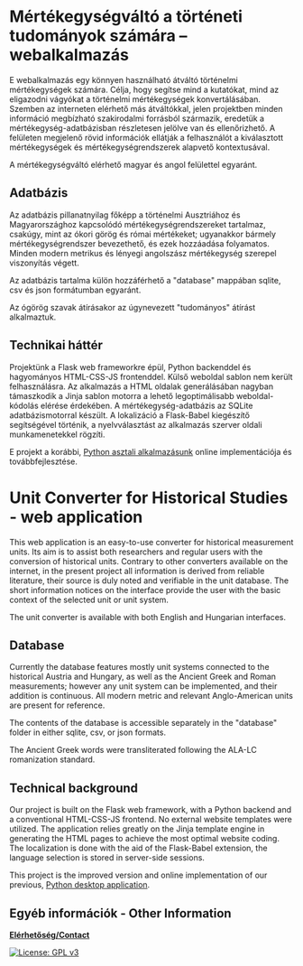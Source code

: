 # Mértékegységváltó a történeti tudományok számára – webalkalmazás

E webalkalmazás egy könnyen használható átváltó történelmi mértékegységek számára.
Célja, hogy segítse mind a kutatókat, mind az eligazodni vágyókat a történelmi
mértékegységek konvertálásában. Szemben az interneten elérhető más átváltókkal, jelen
projektben minden információ megbízható szakirodalmi forrásból származik, eredetük
a mértékegység-adatbázisban részletesen jelölve van és ellenőrizhető. A felületen
megjelenő rövid információk ellátják a felhasználót a kiválasztott mértékegységek
és mértékegységrendszerek alapvető kontextusával.

A mértékegységváltó elérhető magyar és angol felülettel egyaránt.

## Adatbázis

Az adatbázis pillanatnyilag főképp a történelmi Ausztriához és Magyarországhoz kapcsolódó
mértékegységrendszereket tartalmaz, csakúgy, mint az ókori görög és római mértékeket;
ugyanakkor bármely mértékegységrendszer bevezethető, és ezek hozzáadása folyamatos.
Minden modern metrikus és lényegi angolszász mértékegység szerepel viszonyítás végett.

Az adatbázis tartalma külön hozzáférhető a "database" mappában sqlite, csv és json formátumban egyaránt.

Az ógörög szavak átírásakor az úgynevezett "tudományos" átírást alkalmaztuk.

## Technikai háttér

Projektünk a Flask web frameworkre épül, Python backenddel és hagyományos HTML-CSS-JS
frontenddel. Külső weboldal sablon nem került felhasználásra. Az alkalmazás a HTML oldalak generálásában
nagyban támaszkodik a Jinja sablon motorra a lehető legoptimálisabb weboldal-kódolás elérése érdekében.
A mértékegység-adatbázis az SQLite adatbázismotorral készült. A lokalizáció a Flask-Babel kiegészítő
segítségével történik, a nyelvválasztást az alkalmazás szerver oldali munkamenetekkel rögzíti.

E projekt a korábbi, [Python asztali alkalmazásunk](https://github.com/OperaVaria/unit-converter) online implementációja és továbbfejlesztése.

# Unit Converter for Historical Studies - web application

This web application is an easy-to-use converter for historical measurement units. Its aim is
to assist both researchers and regular users with the conversion of historical units. Contrary to
other converters available on the internet, in the present project all information is derived from reliable
literature, their source is duly noted and verifiable in the unit database. The short information
notices on the interface provide the user with the basic context of the selected unit or unit system.

The unit converter is available with both English and Hungarian interfaces.

## Database

Currently the database features mostly unit systems connected to the historical Austria and Hungary,
as well as the Ancient Greek and Roman measurements; however any unit system can be implemented,
and their addition is continuous. All modern metric and relevant Anglo-American units are present for reference.

The contents of the database is accessible separately in the "database" folder in either sqlite, csv, or json formats.

The Ancient Greek words were transliterated following the ALA-LC romanization standard.

## Technical background

Our project is built on the Flask web framework, with a Python backend and a conventional HTML-CSS-JS frontend.
No external website templates were utilized. The application relies greatly on the Jinja template engine in
generating the HTML pages to achieve the most optimal website coding. The localization is done with the aid of
the Flask-Babel extension, the language selection is stored in server-side sessions.

This project is the improved version and online implementation of our previous, [Python desktop application](https://github.com/OperaVaria/unit-converter).

## Egyéb információk - Other Information

**[Elérhetőség/Contact](mailto:lcs_it@proton.me)**

[![License: GPL v3](https://img.shields.io/badge/License-GPLv3-blue.svg)](https://www.gnu.org/licenses/gpl-3.0)
